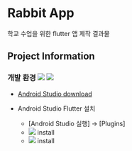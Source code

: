 # Rabbit App

학교 수업을 위한 flutter 앱 제작 결과물

## Project Information

### 개발 환경 <img src="https://img.shields.io/badge/AndroidStudio-3DDC84?style=flat&logo=AndroidStudio&logoColor=white"/> <img src="https://img.shields.io/badge/Flutter-02569B?style=flat&logo=Flutter&logoColor=white"/>
- [Android Studio download](https://developer.android.com/studio?gclid=Cj0KCQiAm5ycBhCXARIsAPldzoWntjPyAb2LKfwy514tCVEh5KUJVWQWH0nYDbPbK6eLL1_p6Lb6kpQaAiYxEALw_wcB&gclsrc=aw.ds)
- Android Studio Flutter 설치

  - [Android Studio 실행] -> [Plugins]
  - <img src="https://img.shields.io/badge/Dart-0175C2?style=flat&logo=Dart&logoColor=white"/> install
  - <img src="https://img.shields.io/badge/Flutter-02569B?style=flat&logo=Flutter&logoColor=white"/> install
  
  
